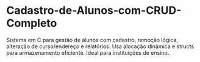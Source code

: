 # Cadastro-de-Alunos-com-CRUD-Completo
Sistema em C para gestão de alunos com cadastro, remoção lógica, alteração de curso/endereço e relatórios. Usa alocação dinâmica e structs para armazenamento eficiente. Ideal para instituições de ensino.
